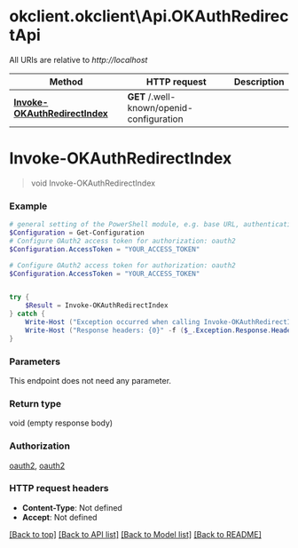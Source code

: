 # okclient.okclient\Api.OKAuthRedirectApi

All URIs are relative to *http://localhost*

Method | HTTP request | Description
------------- | ------------- | -------------
[**Invoke-OKAuthRedirectIndex**](OKAuthRedirectApi.md#Invoke-OKAuthRedirectIndex) | **GET** /.well-known/openid-configuration | 


<a id="Invoke-OKAuthRedirectIndex"></a>
# **Invoke-OKAuthRedirectIndex**
> void Invoke-OKAuthRedirectIndex<br>



### Example
```powershell
# general setting of the PowerShell module, e.g. base URL, authentication, etc
$Configuration = Get-Configuration
# Configure OAuth2 access token for authorization: oauth2
$Configuration.AccessToken = "YOUR_ACCESS_TOKEN"

# Configure OAuth2 access token for authorization: oauth2
$Configuration.AccessToken = "YOUR_ACCESS_TOKEN"


try {
    $Result = Invoke-OKAuthRedirectIndex
} catch {
    Write-Host ("Exception occurred when calling Invoke-OKAuthRedirectIndex: {0}" -f ($_.ErrorDetails | ConvertFrom-Json))
    Write-Host ("Response headers: {0}" -f ($_.Exception.Response.Headers | ConvertTo-Json))
}
```

### Parameters
This endpoint does not need any parameter.

### Return type

void (empty response body)

### Authorization

[oauth2](../README.md#oauth2), [oauth2](../README.md#oauth2)

### HTTP request headers

 - **Content-Type**: Not defined
 - **Accept**: Not defined

[[Back to top]](#) [[Back to API list]](../README.md#documentation-for-api-endpoints) [[Back to Model list]](../README.md#documentation-for-models) [[Back to README]](../README.md)

